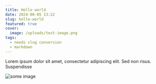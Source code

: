 ```yaml
---
title: Hello world
date: 2024-06-05 13:22
slug: hello-world
featured: true
cover:
  image: /uploads/test-image.png
tags:
  - needs slug conversion
  - markdown
---
```

Lorem ipsum dolor sit amet, consectetur adipiscing elit. Sed non risus.
Suspendisse

<!-- more -->

![some image](/uploads/cute-cat.jpg)
